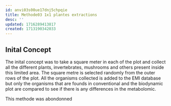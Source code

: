```yaml
---
id: anvi03s00ue17dnj5chpqie
title: Methode03 1x1 plantes extractions
desc: ''
updated: 1716289413817
created: 1713190342033
---
```

## Inital Concept
The inital concept was to take a square meter in each of the plot and collect all the different plants, invertebrates, mushrooms and others present inside this limited area. The square metre is selected randomly from the outer rows of the plot. All the organisms collected is added to the EMI database but only the organisms that are founds in conventional and the biodynamic plot are compared to see if there is any differences in the metabolomic. 


This methode was abondonned 
